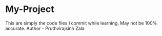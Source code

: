 # My-Project
This are simply the code files I commit while learning. 
May not be 100% accurate.
Author - Pruthvirajsinh Zala
